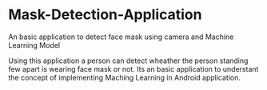 
# Mask-Detection-Application
An basic application to detect face mask using camera and Machine Learning Model

Using this application a person can detect wheather the person standing few apart is wearing face mask or not.
Its an basic application to understant the concept of implementing Maching Learning in Android application.